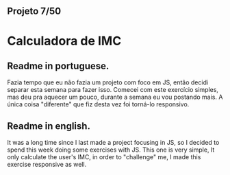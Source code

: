 ## Projeto 7/50

# Calculadora de IMC

## Readme in portuguese.

Fazia tempo que eu não fazia um projeto com foco em JS, então decidi separar esta semana para fazer isso.
Comecei com este exercício simples, mas deu pra aquecer um pouco, durante a semana eu vou postando mais.
A única coisa "diferente" que fiz desta vez foi torná-lo responsivo.

## Readme in english.

It was a long time since I last made a project focusing in JS, so I decided to spend this week doing some exercises with JS.
This one is very simple, It only calculate the user's IMC, in order to "challenge" me, I made this exercise responsive as well.